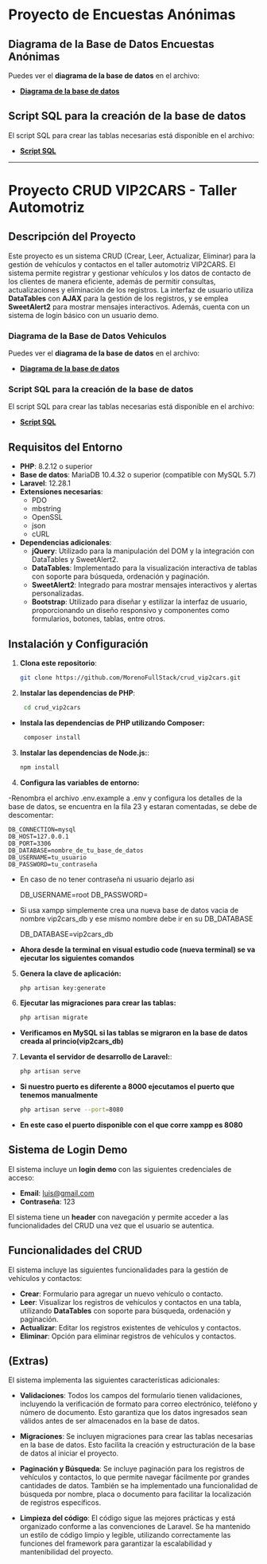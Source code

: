 # Proyecto de Encuestas Anónimas

## Diagrama de la Base de Datos Encuestas Anónimas
Puedes ver el **diagrama de la base de datos** en el archivo:
- **[Diagrama de la base de datos](docs/Diagrama_encuesta_anonimaDB.png)**

## Script SQL para la creación de la base de datos
El script SQL para crear las tablas necesarias está disponible en el archivo:
- **[Script SQL](Base_datos/Scrip_EncuestaAnonimas.sql)**

---

# Proyecto CRUD VIP2CARS - Taller Automotriz

## Descripción del Proyecto

Este proyecto es un sistema CRUD (Crear, Leer, Actualizar, Eliminar) para la gestión de vehículos y contactos en el taller automotriz VIP2CARS. El sistema permite registrar y gestionar vehículos y los datos de contacto de los clientes de manera eficiente, además de permitir consultas, actualizaciones y eliminación de los registros. La interfaz de usuario utiliza **DataTables** con **AJAX** para la gestión de los registros, y se emplea **SweetAlert2** para mostrar mensajes interactivos. Además, cuenta con un sistema de login básico con un usuario demo.

### Diagrama de la Base de Datos Vehiculos
Puedes ver el **diagrama de la base de datos** en el archivo:
- **[Diagrama de la base de datos](docs/diagrama_crud_vehiculosDB.png)**

### Script SQL para la creación de la base de datos
El script SQL para crear las tablas necesarias está disponible en el archivo:
- **[Script SQL](Base_datos/vip2cars_db.sql)**

## Requisitos del Entorno

- **PHP**: 8.2.12 o superior
- **Base de datos**: MariaDB 10.4.32 o superior (compatible con MySQL 5.7)
- **Laravel**: 12.28.1
- **Extensiones necesarias**:
  - PDO
  - mbstring
  - OpenSSL
  - json
  - cURL
- **Dependencias adicionales**:
  - **jQuery**: Utilizado para la manipulación del DOM y la integración con DataTables y SweetAlert2.
  - **DataTables**: Implementado para la visualización interactiva de tablas con soporte para búsqueda, ordenación y paginación.
  - **SweetAlert2**: Integrado para mostrar mensajes interactivos y alertas personalizadas.
  - **Bootstrap**: Utilizado para diseñar y estilizar la interfaz de usuario, proporcionando un diseño responsivo y componentes como formularios, botones, tablas, entre otros.

## Instalación y Configuración

1. **Clona este repositorio**:
   ```bash
   git clone https://github.com/MorenoFullStack/crud_vip2cars.git

2. **Instalar las dependencias de PHP**:
   ```bash
    cd crud_vip2cars

- **Instala las dependencias de PHP utilizando Composer:**
   ```bash
    composer install

3. **Instalar las dependencias de Node.js:**:
   ```bash
   npm install

4. **Configura las variables de entorno:**

-Renombra el archivo .env.example a .env y configura los detalles de la base de datos, se encuentra en la fila 23 y estaran comentadas, se debe de descomentar:

    DB_CONNECTION=mysql
    DB_HOST=127.0.0.1
    DB_PORT=3306
    DB_DATABASE=nombre_de_tu_base_de_datos
    DB_USERNAME=tu_usuario
    DB_PASSWORD=tu_contraseña

- En caso de no tener contraseña ni usuario dejarlo asi

    DB_USERNAME=root
    DB_PASSWORD=

- Si usa xampp simplemente crea una nueva base de datos vacia de nombre vip2cars_db y ese mismo nombre debe ir en su DB_DATABASE

    DB_DATABASE=vip2cars_db

- **Ahora desde la terminal en visual estudio code (nueva terminal) se va ejecutar los siguientes comandos**

5. **Genera la clave de aplicación:**

   ```bash
   php artisan key:generate

6. **Ejecutar las migraciones para crear las tablas:**
   ```bash
   php artisan migrate

- **Verificamos en MySQL si las tablas se migraron en la base de datos creada al princio(vip2cars_db)**

7. **Levanta el servidor de desarrollo de Laravel:**:
   ```bash
   php artisan serve

- **Si nuestro puerto es diferente a 8000 ejecutamos el puerto que tenemos manualmente**
   ```bash
   php artisan serve --port=8080

- **En este caso el puerto disponible con el que corre xampp es 8080**


## Sistema de Login Demo

El sistema incluye un **login demo** con las siguientes credenciales de acceso:

- **Email**: luis@gmail.com
- **Contraseña**: 123

El sistema tiene un **header** con navegación y permite acceder a las funcionalidades del CRUD una vez que el usuario se autentica.

## Funcionalidades del CRUD

El sistema incluye las siguientes funcionalidades para la gestión de vehículos y contactos:

- **Crear**: Formulario para agregar un nuevo vehículo o contacto.
- **Leer**: Visualizar los registros de vehículos y contactos en una tabla, utilizando **DataTables** con soporte para búsqueda, ordenación y paginación.
- **Actualizar**: Editar los registros existentes de vehículos y contactos.
- **Eliminar**: Opción para eliminar registros de vehículos y contactos.

## (Extras)

El sistema implementa las siguientes características adicionales:

- **Validaciones**: Todos los campos del formulario tienen validaciones, incluyendo la verificación de formato para correo electrónico, teléfono y número de documento. Esto garantiza que los datos ingresados sean válidos antes de ser almacenados en la base de datos.

- **Migraciones**: Se incluyen migraciones para crear las tablas necesarias en la base de datos. Esto facilita la creación y estructuración de la base de datos al iniciar el proyecto.

- **Paginación y Búsqueda**: Se incluye paginación para los registros de vehículos y contactos, lo que permite navegar fácilmente por grandes cantidades de datos. También se ha implementado una funcionalidad de búsqueda por nombre, placa o documento para facilitar la localización de registros específicos.

- **Limpieza del código**: El código sigue las mejores prácticas y está organizado conforme a las convenciones de Laravel. Se ha mantenido un estilo de código limpio y legible, utilizando correctamente las funciones del framework para garantizar la escalabilidad y mantenibilidad del proyecto.